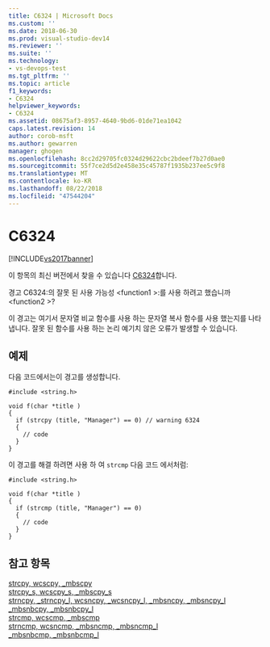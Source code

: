 ```yaml
---
title: C6324 | Microsoft Docs
ms.custom: ''
ms.date: 2018-06-30
ms.prod: visual-studio-dev14
ms.reviewer: ''
ms.suite: ''
ms.technology:
- vs-devops-test
ms.tgt_pltfrm: ''
ms.topic: article
f1_keywords:
- C6324
helpviewer_keywords:
- C6324
ms.assetid: 08675af3-8957-4640-9bd6-01de71ea1042
caps.latest.revision: 14
author: corob-msft
ms.author: gewarren
manager: ghogen
ms.openlocfilehash: 8cc2d29705fc0324d29622cbc2bdeef7b27d0ae0
ms.sourcegitcommit: 55f7ce2d5d2e458e35c45787f1935b237ee5c9f8
ms.translationtype: MT
ms.contentlocale: ko-KR
ms.lasthandoff: 08/22/2018
ms.locfileid: "47544204"
---
```

# <a name="c6324"></a>C6324
[!INCLUDE[vs2017banner](../includes/vs2017banner.md)]

이 항목의 최신 버전에서 찾을 수 있습니다 [C6324](https://docs.microsoft.com/visualstudio/code-quality/c6324)합니다.  
  
경고 C6324:의 잘못 된 사용 가능성 \<function1 >:를 사용 하려고 했습니까 \<function2 >?  
  
 이 경고는 여기서 문자열 비교 함수를 사용 하는 문자열 복사 함수를 사용 했는지를 나타냅니다. 잘못 된 함수를 사용 하는 논리 예기치 않은 오류가 발생할 수 있습니다.  
  
## <a name="example"></a>예제  
 다음 코드에서는이 경고를 생성합니다.  
  
```  
#include <string.h>  
  
void f(char *title )  
{  
  if (strcpy (title, "Manager") == 0) // warning 6324  
  {  
    // code  
  }  
}  
```  
  
 이 경고를 해결 하려면 사용 하 여 `strcmp` 다음 코드 에서처럼:  
  
```  
#include <string.h>  
  
void f(char *title )  
{  
  if (strcmp (title, "Manager") == 0)   
  {  
    // code  
  }  
}  
```  
  
## <a name="see-also"></a>참고 항목  
 [strcpy, wcscpy, _mbscpy](http://msdn.microsoft.com/library/f97a4f81-e9ee-4f15-888a-0fa5d7094c5a)   
 [strcpy_s, wcscpy_s, _mbscpy_s](http://msdn.microsoft.com/library/611326f3-7929-4a5d-a465-a4683af3b053)   
 [strncpy, _strncpy_l, wcsncpy, _wcsncpy_l, _mbsncpy, _mbsncpy_l](http://msdn.microsoft.com/library/ac4345a1-a129-4f2f-bb8a-373ec58ab8b0)   
 [_mbsnbcpy, _mbsnbcpy_l](http://msdn.microsoft.com/library/83d17b50-3cbf-4df9-bce8-3b6d52f85d04)   
 [strcmp, wcscmp, _mbscmp](http://msdn.microsoft.com/library/5d216b57-7a5c-4cb3-abf0-0f4facf4396d)   
 [strncmp, wcsncmp, _mbsncmp, _mbsncmp_l](http://msdn.microsoft.com/library/2fdbf4e6-77da-4b59-9086-488f6066b8af)   
 [_mbsnbcmp, _mbsnbcmp_l](http://msdn.microsoft.com/library/dbc99e50-cf85-4e57-a13f-067591f18ac8)



